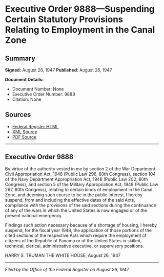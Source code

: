 # Executive Order 9888—Suspending Certain Statutory Provisions Relating to Employment in the Canal Zone

## Summary

**Signed:** August 26, 1947
**Published:** August 26, 1947

**Document Details:**
- Document Number: None
- Executive Order Number: 9888
- Citation: None

## Sources
- [Federal Register HTML](https://www.presidency.ucsb.edu/documents/executive-order-9888-suspending-certain-statutory-provisions-relating-employment-the-canal)
- [XML Source](None)
- [PDF Source](None)

---

## Executive Order 9888

By virtue of the authority vested in me by section 2 of the War Department Civil Appropriation Act, 1948 (Public Law 296, 80th Congress), section 104 of the Navy Department Appropriation Act, 1948 (Public Law 202, 80th Congress), and section 5 of the Military Appropriation Act, 1948 (Public Law 267, 80th Congress), relating to certain kinds of employment in the Canal Zone, and deeming such course to be in the public interest, I hereby suspend, from and including the effective dates of the said Acts, compliance with the provisions of the said sections during the continuance of any of the wars in which the United States is now engaged or of the present national emergency.

Findings such action necessary because of a shortage of housing, I hereby suspend, for the fiscal year 1948, the application of those portions of the cited sections of the respective Acts which require the employment of citizens of the Republic of Panama or of the United States in skilled, technical, clerical, administrative executive, or supervisory positions.

HARRY S. TRUMAN
THE WHITE HOUSE,
August 26, 1947

---

*Filed by the Office of the Federal Register on August 26, 1947*
